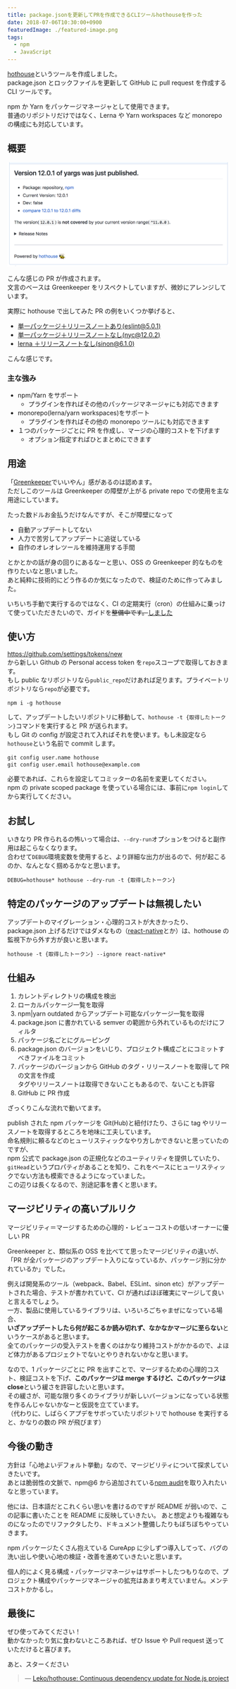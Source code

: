 ```yaml
---
title: package.jsonを更新してPRを作成できるCLIツールhothouseを作った
date: 2018-07-06T10:30:00+0900
featuredImage: ./featured-image.png
tags:
  - npm
  - JavaScript
---
```


[hothouse](https://github.com/Leko/hothouse)というツールを作成しました。  
package.json とロックファイルを更新して GitHub に pull request を作成する CLI ツールです。

npm か Yarn をパッケージマネージャとして使用できます。  
普通のリポジトリだけではなく、Lerna や Yarn workspaces など monorepo の構成にも対応しています。

<!--more-->

## 概要

![Example](./thumbnail.png)

こんな感じの PR が作成されます。  
文言のベースは Greenkeeper をリスペクトしていますが、微妙にアレンジしています。

実際に hothouse で出してみた PR の例をいくつか挙げると、

- [単一パッケージ＋リリースノートあり(eslint@5.0.1)](https://github.com/Leko/IDDFS/pull/20)
- [単一パッケージ＋リリースノートなし(nyc@12.0.2)](https://github.com/Leko/IDDFS/pull/21)
- [lerna ＋リリースノートなし(sinon@6.1.0)](https://github.com/Leko/zapshot/pull/25)

こんな感じです。

### 主な強み

- npm/Yarn をサポート
  - プラグインを作ればその他のパッケージマネージャにも対応できます
- monorepo(lerna/yarn workspaces)をサポート
  - プラグインを作ればその他の monorepo ツールにも対応できます
- １つのパッケージごとに PR を作成し、マージの心理的コストを下げます
  - オプション指定すればひとまとめにできます

## 用途

「[Greenkeeper](https://greenkeeper.io/)でいいやん」感があるのは認めます。  
ただしこのツールは Greenkeeper の障壁が上がる private repo での使用を主な用途にしています。

たった数ドルお金払うだけなんですが、そこが障壁になって

- 自動アップデートしてない
- 人力で苦労してアップデートに追従している
- 自作のオレオレツールを維持運用する手間

とかとかの話が身の回りにあるなーと思い、OSS の Greenkeeper 的なものを作りたいなと思いました。  
あと純粋に技術的にどう作るのか気になったので、検証のために作ってみました。

いちいち手動で実行するのではなく、CI の定期実行（cron）の仕組みに乗っけて使っていただきたいので、ガイドを~~整備中です。~~[しました](https://github.com/Leko/hothouse#run-hothouse-regularly)

## 使い方

https://github.com/settings/tokens/new  
から新しい Github の Personal access token を`repo`スコープで取得しておきます。  
もし public なリポジトリなら`public_repo`だけあれば足ります。プライベートリポジトリなら`repo`が必要です。

```
npm i -g hothouse
```

して、アップデートしたいリポジトリに移動して、`hothouse -t {取得したトークン}`コマンドを実行すると PR が送られます。  
もし Git の config が設定されて入ればそれを使います。もし未設定なら`hothouse`という名前で commit します。

```
git config user.name hothouse
git config user.email hothouse@example.com
```

必要であれば、これらを設定してコミッターの名前を変更してください。  
npm の private scoped package を使っている場合には、事前に`npm login`してから実行してください。

## お試し

いきなり PR 作られるの怖いって場合は、`--dry-run`オプションをつけると副作用は起こらなくなります。  
合わせて`DEBUG`環境変数を使用すると、より詳細な出力が出るので、何が起こるのか、なんとなく掴めるかなと思います。

```
DEBUG=hothouse* hothouse --dry-run -t {取得したトークン}
```

## 特定のパッケージのアップデートは無視したい

アップデートのマイグレーション・心理的コストが大きかったり、package.json 上げるだけではダメなもの（[react-native](https://www.npmjs.com/package/react-native)とか）は、hothouse の監視下から外す方が良いと思います。

```
hothouse -t {取得したトークン} --ignore react-native*
```

## 仕組み

1. カレントディレクトリの構成を検出
1. ローカルパッケージ一覧を取得
1. npm|yarn outdated からアップデート可能なパッケージ一覧を取得
1. package.json に書かれている semver の範囲から外れているものだけにフィルタ
1. パッケージ名ごとにグルーピング
1. package.json のバージョンをいじり、プロジェクト構成ごとにコミットすべきファイルをコミット
1. パッケージのバージョンから GitHub のタグ・リリースノートを取得して PR の文言を作成  
   タグやリリースノートは取得できないこともあるので、ないことも許容
1. GitHub に PR 作成

ざっくりこんな流れで動いてます。

publish された npm パッケージを Git(Hub)と紐付けたり、さらに tag やリリースノートを取得するところを地味に工夫しています。  
命名規則に頼るなどのヒューリスティックなやり方しかできないと思っていたのですが、  
npm 公式で package.json の正規化などのユーティリティを提供していたり、`gitHead`というプロパティがあることを知り、これをベースにヒューリスティックでない方法も模索できるようになっていました。  
この辺りは長くなるので、別途記事を書くと思います。

## マージビリティの高いプルリク

マージビリティ＝マージするための心理的・レビューコストの低いオーナーに優しい PR

Greenkeeper と、類似系の OSS を比べてて思ったマージビリティの違いが、  
「PR が全パッケージのアップデート入りになっているか、パッケージ別に分かれているか」でした。

例えば開発系のツール（webpack、Babel、ESLint、sinon etc）がアップデートされた場合、テストが書かれていて、CI が通ればほぼ確実にマージして良いと言えるでしょう。  
一方、製品に使用しているライブラリは、いろいろごちゃまぜになっている場合、  
**いざアップデートしたら何が起こるか読み切れず、なかなかマージに至らない**というケースがあると思います。  
全てのパッケージの受入テストを書くのはかなり維持コストがかかるので、よほど体力があるプロジェクトでないとやりきれないかなと思います。

なので、1 パッケージごとに PR を出すことで、マージするための心理的コスト、検証コストを下げ、**このパッケージは merge するけど、このパッケージは close**という緩さを許容したいと思います。  
その緩さが、可能な限り多くのライブラリが新しいバージョンになっている状態を作るんじゃないかなーと仮説を立てています。  
（代わりに、しばらくアプデをサボっていたリポジトリで hothouse を実行すると、かなりの数の PR が飛びます）

## 今後の動き

方針は「心地よいデフォルト挙動」なので、マージビリティについて探求していきたいです。  
あとは脆弱性の文脈で、npm@6 から追加されている[npm audit](https://docs.npmjs.com/cli/audit)を取り入れたいなと思っています。

他には、日本語だとこれくらい思いを書けるのですが README が弱いので、この記事に書いたことを README に反映していきたい。
あと想定よりも複雑なものになったのでリファクタしたり、ドキュメント整備したりもぼちぼちやっていきます。

npm パッケージたくさん抱えている CureApp に少しずつ導入してって、バグの洗い出しや使い心地の検証・改善を進めていきたいと思います。

個人的によく見る構成・パッケージマネージャはサポートしたつもりなので、プロジェクト構成やパッケージマネージャの拡充はあまり考えていません。メンテコストかかるし。

## 最後に

ぜひ使ってみてください！  
動かなかったり気に食わないところあれば、ぜひ Issue や Pull request 送っていただけると喜びます。

あと、スターください

> &mdash; [Leko/hothouse: Continuous dependency update for Node.js project](https://github.com/Leko/hothouse)
